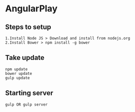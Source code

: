 # AngularPlay

## Steps to setup
    1.Install Node JS > Download and install from nodejs.org
    2.Install Bower > npm install -g bower
## Take update
    npm update
    bower update
    gulp update

## Starting server
    gulp OR gulp server
